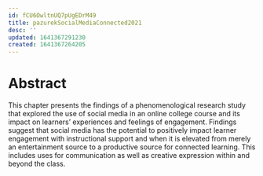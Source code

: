 ```yaml
---
id: fCU6OwltnUQ7pUgEDrM49
title: pazurekSocialMediaConnected2021
desc: ''
updated: 1641367291230
created: 1641367264205
---
```


# Abstract

This chapter presents the findings of a phenomenological research study that explored the use of social media in an online college course and its impact on learners’ experiences and feelings of engagement. Findings suggest that social media has the potential to positively impact learner engagement with instructional support and when it is elevated from merely an entertainment source to a productive source for connected learning. This includes uses for communication as well as creative expression within and beyond the class.

